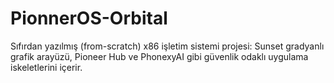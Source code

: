 # PionnerOS-Orbital
Sıfırdan yazılmış (from-scratch) x86 işletim sistemi projesi: Sunset gradyanlı grafik arayüzü, Pioneer Hub ve PhonexyAI gibi güvenlik odaklı uygulama iskeletlerini içerir.
